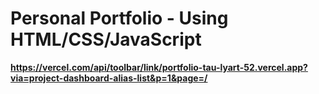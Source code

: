 # Personal Portfolio - Using HTML/CSS/JavaScript
**https://vercel.com/api/toolbar/link/portfolio-tau-lyart-52.vercel.app?via=project-dashboard-alias-list&p=1&page=/**
